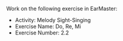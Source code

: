 Work on the following exercise in EarMaster:
- Activity: Melody Sight-Singing
- Exercise Name: Do, Re, Mi
- Exercise Number: 2.2

